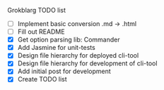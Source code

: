 Grokblarg TODO list

- [ ] Implement basic conversion .md -> .html
- [ ] Fill out README
- [x] Get option parsing lib: Commander
- [x] Add Jasmine for unit-tests
- [x] Design file hierarchy for deployed cli-tool
- [x] Design file hierarchy for development of cli-tool
- [x] Add initial post for development
- [x] Create TODO list
